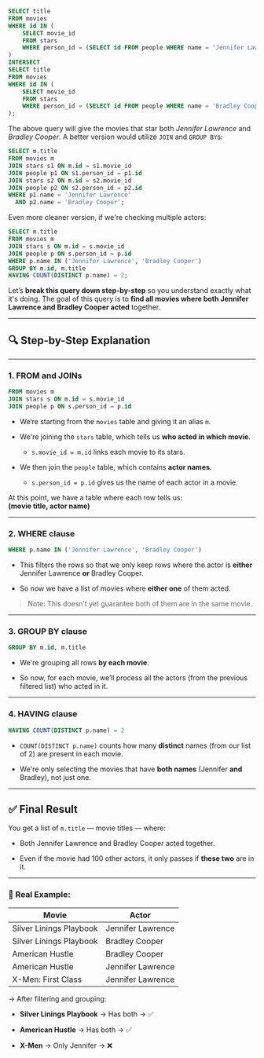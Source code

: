 ```SQL
SELECT title 
FROM movies 
WHERE id IN (
    SELECT movie_id 
    FROM stars 
    WHERE person_id = (SELECT id FROM people WHERE name = 'Jennifer Lawrence')
)
INTERSECT
SELECT title 
FROM movies 
WHERE id IN (
    SELECT movie_id 
    FROM stars 
    WHERE person_id = (SELECT id FROM people WHERE name = 'Bradley Cooper')
);
```

The above query will give the movies that star both *Jennifer Lawrence* and *Bradley Cooper*.
A better version would utilize `JOIN` and `GROUP BY`s:
```SQL
SELECT m.title
FROM movies m
JOIN stars s1 ON m.id = s1.movie_id
JOIN people p1 ON s1.person_id = p1.id
JOIN stars s2 ON m.id = s2.movie_id
JOIN people p2 ON s2.person_id = p2.id
WHERE p1.name = 'Jennifer Lawrence'
  AND p2.name = 'Bradley Cooper';
```

Even more cleaner version, if we're checking multiple actors:
```SQL
SELECT m.title
FROM movies m
JOIN stars s ON m.id = s.movie_id
JOIN people p ON s.person_id = p.id
WHERE p.name IN ('Jennifer Lawrence', 'Bradley Cooper')
GROUP BY m.id, m.title
HAVING COUNT(DISTINCT p.name) = 2;
```
Let’s **break this query down step-by-step** so you understand exactly what it's doing. The goal of this query is to **find all movies where both Jennifer Lawrence and Bradley Cooper acted** together.

---

## 🔍 Step-by-Step Explanation

---

### 1. **FROM and JOINs**

```sql
FROM movies m
JOIN stars s ON m.id = s.movie_id
JOIN people p ON s.person_id = p.id
```

- We’re starting from the `movies` table and giving it an alias `m`.
    
- We're joining the `stars` table, which tells us **who acted in which movie**.
    
    - `s.movie_id = m.id` links each movie to its stars.
        
- We then join the `people` table, which contains **actor names**.
    
    - `s.person_id = p.id` gives us the name of each actor in a movie.
        

At this point, we have a table where each row tells us:  
**(movie title, actor name)**

---

### 2. **WHERE clause**

```sql
WHERE p.name IN ('Jennifer Lawrence', 'Bradley Cooper')
```

- This filters the rows so that we only keep rows where the actor is **either** Jennifer Lawrence **or** Bradley Cooper.
    
- So now we have a list of movies where **either one** of them acted.
    

> Note: This doesn’t yet guarantee both of them are in the same movie.

---

### 3. **GROUP BY clause**

```sql
GROUP BY m.id, m.title
```

- We're grouping all rows **by each movie**.
    
- So now, for each movie, we’ll process all the actors (from the previous filtered list) who acted in it.
    

---

### 4. **HAVING clause**

```sql
HAVING COUNT(DISTINCT p.name) = 2
```

- `COUNT(DISTINCT p.name)` counts how many **distinct** names (from our list of 2) are present in each movie.
    
- We're only selecting the movies that have **both names** (Jennifer **and** Bradley), not just one.
    

---

## ✅ Final Result

You get a list of `m.title` — movie titles — where:

- Both Jennifer Lawrence and Bradley Cooper acted together.
    
- Even if the movie had 100 other actors, it only passes if **these two** are in it.
    

---

### 🧠 Real Example:

|Movie|Actor|
|---|---|
|Silver Linings Playbook|Jennifer Lawrence|
|Silver Linings Playbook|Bradley Cooper|
|American Hustle|Bradley Cooper|
|American Hustle|Jennifer Lawrence|
|X-Men: First Class|Jennifer Lawrence|

→ After filtering and grouping:

- **Silver Linings Playbook** → Has both → ✅
    
- **American Hustle** → Has both → ✅
    
- **X-Men** → Only Jennifer → ❌
    